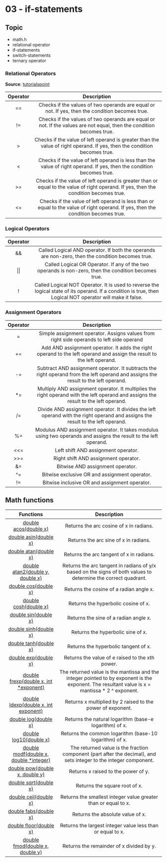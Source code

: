 # 03 - if-statements

## Topic

- math.h
- relational operator
- if-statements
- switch-statements
- ternary operator

### Relational Operators

**Source**: [tutorialspoint](https://www.tutorialspoint.com/cprogramming/c_operators.htm)

| Operator |                                                             Description                                                              |
| :------: | :----------------------------------------------------------------------------------------------------------------------------------: |
|    ==    |                   Checks if the values of two operands are equal or not. If yes, then the condition becomes true.                    |
|    !=    |         Checks if the values of two operands are equal or not. If the values are not equal, then the condition becomes true.         |
|    >     |       Checks if the value of left operand is greater than the value of right operand. If yes, then the condition becomes true.       |
|    <     |        Checks if the value of left operand is less than the value of right operand. If yes, then the condition becomes true.         |
|    >=    | Checks if the value of left operand is greater than or equal to the value of right operand. If yes, then the condition becomes true. |
|    <=    |  Checks if the value of left operand is less than or equal to the value of right operand. If yes, then the condition becomes true.   |

### Logical Operators

| Operator |                                                                        Description                                                                         |
| :------: | :--------------------------------------------------------------------------------------------------------------------------------------------------------: |
|    &&    |                              Called Logical AND operator. If both the operands are non-zero, then the condition becomes true.                              |
|   \|\|   |                            Called Logical OR Operator. If any of the two operands is non-zero, then the condition becomes true.                            |
|    !     | Called Logical NOT Operator. It is used to reverse the logical state of its operand. If a condition is true, then Logical NOT operator will make it false. |

### Assignment Operators

| Operator |                                                             Description                                                             |
| :------: | :---------------------------------------------------------------------------------------------------------------------------------: |
|    =     |                      Simple assignment operator. Assigns values from right side operands to left side operand                       |
|    +=    |        Add AND assignment operator. It adds the right operand to the left operand and assign the result to the left operand.        |
|    -=    | Subtract AND assignment operator. It subtracts the right operand from the left operand and assigns the result to the left operand.  |
|   \*=    | Multiply AND assignment operator. It multiplies the right operand with the left operand and assigns the result to the left operand. |
|    /=    |   Divide AND assignment operator. It divides the left operand with the right operand and assigns the result to the left operand.    |
|    %=    |          Modulus AND assignment operator. It takes modulus using two operands and assigns the result to the left operand.           |
|   <<=    |                                                 Left shift AND assignment operator.                                                 |
|   >>=    |                                                Right shift AND assignment operator.                                                 |
|    &=    |                                                  Bitwise AND assignment operator.                                                   |
|    ^=    |                                            Bitwise exclusive OR and assignment operator.                                            |
|    !=    |                                            Bitwise inclusive OR and assignment operator.                                            |

## Math functions

|                                                    Functions                                                     |                                                                   Description                                                                   |
| :--------------------------------------------------------------------------------------------------------------: | :---------------------------------------------------------------------------------------------------------------------------------------------: |
|          [double acos(double x)](https://www.tutorialspoint.com/c_standard_library/c_function_acos.htm)          |                                                     Returns the arc cosine of x in radians.                                                     |
|          [double asin(double x)](https://www.tutorialspoint.com/c_standard_library/c_function_asin.htm)          |                                                      Returns the arc sine of x in radians.                                                      |
|          [double atan(double x)](https://www.tutorialspoint.com/c_standard_library/c_function_atan.htm)          |                                                    Returns the arc tangent of x in radians.                                                     |
|    [double atan2(double y, double x)](https://www.tutorialspoint.com/c_standard_library/c_function_atan2.htm)    |                 Returns the arc tangent in radians of y/x based on the signs of both values to determine the correct quadrant.                  |
|           [double cos(double x)](https://www.tutorialspoint.com/c_standard_library/c_function_cos.htm)           |                                                     Returns the cosine of a radian angle x.                                                     |
|          [double cosh(double x)](https://www.tutorialspoint.com/c_standard_library/c_function_cosh.htm)          |                                                       Returns the hyperbolic cosine of x.                                                       |
|           [double sin(double x)](https://www.tutorialspoint.com/c_standard_library/c_function_sin.htm)           |                                                      Returns the sine of a radian angle x.                                                      |
|          [double sinh(double x)](https://www.tutorialspoint.com/c_standard_library/c_function_sinh.htm)          |                                                        Returns the hyperbolic sine of x.                                                        |
|          [double tanh(double x)](https://www.tutorialspoint.com/c_standard_library/c_function_tanh.htm)          |                                                      Returns the hyperbolic tangent of x.                                                       |
|           [double exp(double x)](https://www.tutorialspoint.com/c_standard_library/c_function_exp.htm)           |                                                 Returns the value of e raised to the xth power.                                                 |
| [double frexp(double x, int \*exponent)](https://www.tutorialspoint.com/c_standard_library/c_function_frexp.htm) | The returned value is the mantissa and the integer pointed to by exponent is the exponent. The resultant value is x = mantissa \* 2 ^ exponent. |
|  [double ldexp(double x, int exponent)](https://www.tutorialspoint.com/c_standard_library/c_function_ldexp.htm)  |                                           Returns x multiplied by 2 raised to the power of exponent.                                            |
|           [double log(double x)](https://www.tutorialspoint.com/c_standard_library/c_function_log.htm)           |                                             Returns the natural logarithm (base-e logarithm) of x.                                              |
|         [double log10(double x)](https://www.tutorialspoint.com/c_standard_library/c_function_log10.htm)         |                                             Returns the common logarithm (base-10 logarithm) of x.                                              |
| [double modf(double x, double \*integer)](https://www.tutorialspoint.com/c_standard_library/c_function_modf.htm) |                The returned value is the fraction component (part after the decimal), and sets integer to the integer component.                |
|      [double pow(double x, double y)](https://www.tutorialspoint.com/c_standard_library/c_function_pow.htm)      |                                                       Returns x raised to the power of y.                                                       |
|          [double sqrt(double x)](https://www.tutorialspoint.com/c_standard_library/c_function_sqrt.htm)          |                                                          Returns the square root of x.                                                          |
|          [double ceil(double x)](https://www.tutorialspoint.com/c_standard_library/c_function_ceil.htm)          |                                         Returns the smallest integer value greater than or equal to x.                                          |
|          [double fabs(double x)](https://www.tutorialspoint.com/c_standard_library/c_function_fabs.htm)          |                                                        Returns the absolute value of x.                                                         |
|         [double floor(double x)](https://www.tutorialspoint.com/c_standard_library/c_function_fabs.htm)          |                                           Returns the largest integer value less than or equal to x.                                            |
|     [double fmod(double x, double y)](https://www.tutorialspoint.com/c_standard_library/c_function_fmod.htm)     |                                                    Returns the remainder of x divided by y.                                                     |
